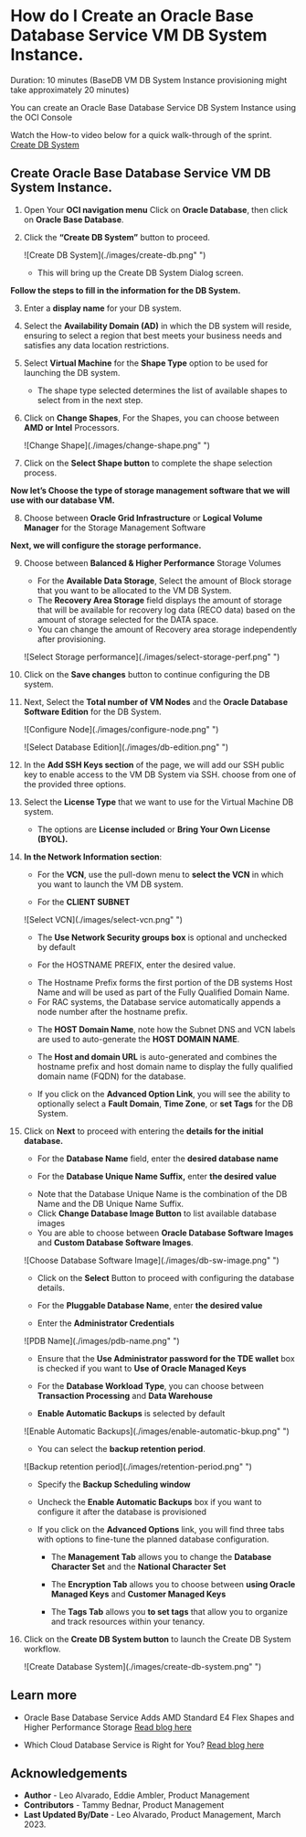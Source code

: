 # How do I Create an Oracle Base Database Service VM DB System Instance.
Duration: 10 minutes (BaseDB VM DB System Instance provisioning might take approximately 20 minutes)

You can create an Oracle Base Database Service DB System Instance using the OCI Console

Watch the How-to video below for a quick walk-through of the sprint.
[Create DB System](youtube:_GwZYPRwLV8)
 
## Create Oracle Base Database Service VM DB System Instance.

1. Open Your **OCI navigation menu** Click on **Oracle Database**, then click on **Oracle Base Database**.

2.	Click the **“Create DB System”** button to proceed.

    ![Create DB System](./images/create-db.png" ")

    * This will bring up the Create DB System Dialog screen.

**Follow the steps to fill in the information for the DB System.**

3.	Enter a **display name** for your DB system.

4.	Select the **Availability Domain (AD)** in which the DB system will reside, ensuring to select a region that best meets your business needs and satisfies any data location restrictions.

5.	Select **Virtual Machine** for the **Shape Type** option to be used for launching the DB system.

      * The shape type selected determines the list of available shapes to select from in the next step.

6.	Click on **Change Shapes**, For the Shapes, you can choose between **AMD or Intel** Processors.

    ![Change Shape](./images/change-shape.png" ")

7.	Click on the **Select Shape button** to complete the shape selection process.


**Now let’s Choose the type of storage management software that we will use with our database VM.**

8.	Choose between **Oracle Grid Infrastructure** or **Logical Volume Manager** for the Storage Management Software

**Next, we will configure the storage performance.**

9.	Choose between **Balanced & Higher Performance** Storage Volumes

    * For the **Available Data Storage**, Select the amount of Block storage that you want to be allocated to the VM DB System.
    * The **Recovery Area Storage** field displays the amount of storage that will be available for recovery log data (RECO data) based on the amount of storage selected for the DATA space.
    * You can change the amount of Recovery area storage independently after provisioning.

    ![Select Storage performance](./images/select-storage-perf.png" ")

10.	Click on the **Save changes** button to continue configuring the DB system.

11.	Next, Select the **Total number of VM Nodes** and the **Oracle Database Software Edition** for the DB System.

    ![Configure Node](./images/configure-node.png" ")

    ![Select Database Edition](./images/db-edition.png" ")

12.	In the **Add SSH Keys section** of the page, we will add our SSH public key to enable access to the VM DB System via SSH. choose from one of the provided three options.

13.	Select the **License Type** that we want to use for the Virtual Machine DB system.

      * The options are **License included** or **Bring Your Own License (BYOL).**


14.	**In the Network Information section**:

    -	For the **VCN**, use the pull-down menu to **select the VCN** in which you want to launch the VM DB system.

    -	For the **CLIENT SUBNET**

    ![Select VCN](./images/select-vcn.png" ")

    -	The **Use Network Security groups box** is optional and unchecked by default

    -	For the HOSTNAME PREFIX, enter the desired value.

      * The Hostname Prefix forms the first portion of the DB systems Host Name and will be used as part of the Fully Qualified Domain Name.
      * For RAC systems, the Database service automatically appends a node number after the hostname prefix.

    -	The **HOST Domain Name**, note how the Subnet DNS and VCN labels are used to auto-generate the **HOST DOMAIN NAME**.

    -	The **Host and domain URL** is auto-generated and combines the hostname prefix and host domain name to display the fully qualified domain name (FQDN) for the database.

    * If you click on the **Advanced Option Link**, you will see the ability to optionally select a **Fault Domain**, **Time Zone**, or **set Tags** for the DB System.

15.	Click on **Next** to proceed with entering the **details for the initial database.**

    -	For the **Database Name** field, enter the **desired database name**  

    -	For the **Database Unique Name Suffix,** enter **the desired value**

      * Note that the Database Unique Name is the combination of the DB Name and the DB Unique Name Suffix.

    -  Click **Change Database Image Button** to list available database images

      * You are able to choose between **Oracle Database Software Images** and **Custom Database Software Images**.

    ![Choose Database Software Image](./images/db-sw-image.png" ")

      * Click on the **Select** Button to proceed with configuring the database details.


    -  For the **Pluggable Database Name**, enter **the desired value**

    -  Enter the **Administrator Credentials**

    ![PDB Name](./images/pdb-name.png" ")

      * Ensure that the **Use Administrator password for the TDE wallet** box is checked if you want to **Use of Oracle Managed Keys**

    -  For the **Database Workload Type**, you can choose between **Transaction Processing** and **Data Warehouse**

    -  **Enable Automatic  Backups** is selected by default

    ![Enable Automatic Backups](./images/enable-automatic-bkup.png" ")

      *	You can select the **backup retention period**.

    ![Backup retention period](./images/retention-period.png" ")

      *	Specify the **Backup Scheduling window**

      *	Uncheck the **Enable Automatic Backups** box if you want to configure it after the database is provisioned

    - If you click on the **Advanced Options** link, you will find three tabs with options to fine-tune the planned database configuration.

      *	The **Management Tab** allows you to change the **Database Character Set** and the **National Character Set**

      *	The **Encryption Tab** allows you to choose between **using Oracle Managed Keys** and **Customer Managed Keys**

      *	The **Tags Tab** allows you **to set tags** that allow you to organize and track resources within your tenancy.

16.	Click on the **Create DB System button** to launch the Create DB System workflow.

      ![Create Database System](./images/create-db-system.png" ")

## Learn more

* Oracle Base Database Service Adds AMD Standard E4 Flex Shapes and Higher Performance Storage  [Read blog here](https://blogs.oracle.com/database/post/oracle-base-database-service-adds-amd-standard-e4-flex-shapes-and-higher-performance-storage)

* Which Cloud Database Service is Right for You? [Read blog here](https://blogs.oracle.com/database/post/cloud-database-services-for-every-workload)

## Acknowledgements
* **Author** - Leo Alvarado, Eddie Ambler, Product Management
* **Contributors** -  Tammy Bednar, Product Management
* **Last Updated By/Date** - Leo Alvarado, Product Management, March 2023.
